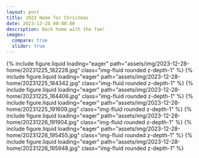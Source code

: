 ```yaml
---
layout: post
title: 2023 Home for Christmas
date: 2023-12-28 00:00:00
description: Back home with the fam!
images:
  compare: true
  slider: true
---
```


<swiper-container keyboard="true" navigation="true" pagination="true" pagination-clickable="true" pagination-dynamic-bullets="true" rewind="true">
  <swiper-slide>{% include figure.liquid loading="eager" path="assets/img/2023-12-28-home/20231225_182228.jpg" class="img-fluid rounded z-depth-1" %}</swiper-slide>
  <swiper-slide>{% include figure.liquid loading="eager" path="assets/img/2023-12-28-home/20231225_184342.jpg" class="img-fluid rounded z-depth-1" %}</swiper-slide>
  <swiper-slide>{% include figure.liquid loading="eager" path="assets/img/2023-12-28-home/20231225_184406.jpg" class="img-fluid rounded z-depth-1" %}</swiper-slide>
  <swiper-slide>{% include figure.liquid loading="eager" path="assets/img/2023-12-28-home/20231225_191609.jpg" class="img-fluid rounded z-depth-1" %}</swiper-slide>
  <swiper-slide>{% include figure.liquid loading="eager" path="assets/img/2023-12-28-home/20231226_191904.jpg" class="img-fluid rounded z-depth-1" %}</swiper-slide>
  <swiper-slide>{% include figure.liquid loading="eager" path="assets/img/2023-12-28-home/20231226_195455.jpg" class="img-fluid rounded z-depth-1" %}</swiper-slide>
  <swiper-slide>{% include figure.liquid loading="eager" path="assets/img/2023-12-28-home/20231226_195948.jpg" class="img-fluid rounded z-depth-1" %}</swiper-slide>
</swiper-container>

